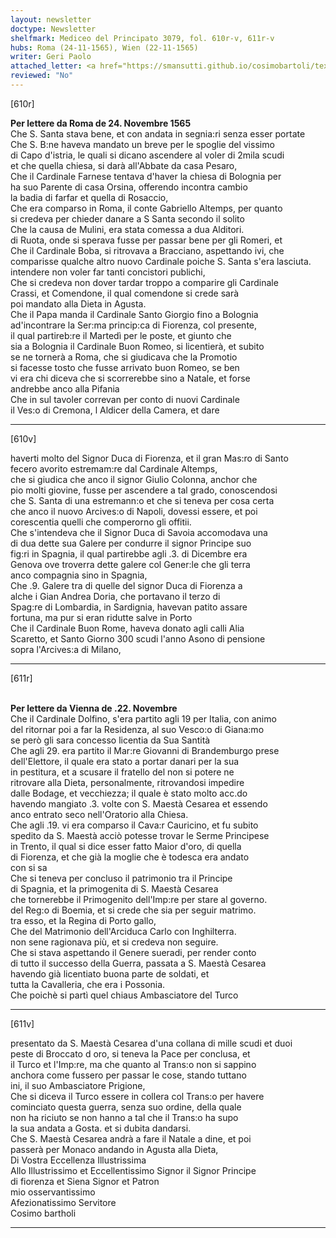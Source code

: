 ```yaml
---
layout: newsletter
doctype: Newsletter
shelfmark: Mediceo del Principato 3079, fol. 610r-v, 611r-v
hubs: Roma (24-11-1565), Wien (22-11-1565)
writer: Geri Paolo
attached_letter: <a href="https://smansutti.github.io/cosimobartoli/texts/3079_147,3079_148,3079_149/">3079_147,3079_148,3079_149</a>
reviewed: "No"
---
```


[610r]  
  
  
<strong>Per lettere da Roma de 24. Novembre 1565</strong>  
Che S. Santa stava bene, et con andata in segnia:ri senza esser portate  
Che S. B:ne haveva mandato un breve per le spoglie del vissimo  
di Capo d'istria, le quali si dicano ascendere al voler di 2mila scudi  
et che quella chiesa, si darà all'Abbate da casa Pesaro,  
Che il Cardinale Farnese tentava d'haver la chiesa di Bolognia per  
ha suo Parente di casa Orsina, offerendo incontra cambio  
la badia di farfar et quella di Rosaccio,  
Che era comparso in Roma, il conte Gabriello Altemps, per quanto  
si credeva per chieder danare a S Santa secondo il solito  
Che la causa de Mulini, era stata comessa a dua Alditori.  
di Ruota, onde si sperava fusse per passar bene per gli Romeri, et  
Che il Cardinale Boba, si ritrovava a Bracciano, aspettando ivi, che  
comparisse qualche altro nuovo Cardinale poiche S. Santa s'era lasciuta.  
intendere non voler far tanti concistori publichi,  
Che si credeva non dover tardar troppo a comparire gli Cardinale  
Crassi, et Comendone, il qual comendone si crede sarà  
poi mandato alla Dieta in Agusta.  
Che il Papa manda il Cardinale Santo Giorgio fino a Bolognia  
ad'incontrare la Ser:ma princip:ca di Fiorenza, col presente,  
il qual partireb:re il Martedì per le poste, et giunto che  
sia a Bolognia il Cardinale Buon Romeo, si licentierà, et subito  
se ne tornerà a Roma, che si giudicava che la Promotio  
si facesse tosto che fusse arrivato buon Romeo, se ben  
vi era chi diceva che si scorrerebbe sino a Natale, et forse  
andrebbe anco alla Pifania  
Che in sul tavoler correvan per conto di nuovi Cardinale  
il Ves:o di Cremona, l Aldicer della Camera, et dare  
  
---  

[610v]  
  
  
haverti molto del Signor Duca di Fiorenza, et il gran Mas:ro di Santo  
fecero avorito estremam:re dal Cardinale Altemps,  
che si giudica che anco il signor Giulio Colonna, anchor che  
pio molti giovine, fusse per ascendere a tal grado, conoscendosi  
che S. Santa di una estremann:o et che si teneva per cosa certa  
che anco il nuovo Arcives:o di Napoli, dovessi essere, et poi  
corescentia quelli che comperorno gli offitii.  
Che s'intendeva che il Signor Duca di Savoia accomodava una  
di dua dette sua Galere per condurre il signor Principe suo  
fig:ri in Spagnia, il qual partirebbe agli .3. di Dicembre era  
Genova ove troverra dette galere col Gener:le che gli terra  
anco compagnia sino in Spagnia,  
Che .9. Galere tra di quelle del signor Duca di Fiorenza a  
alche i Gian Andrea Doria, che portavano il terzo di  
Spag:re di Lombardia, in Sardignia, havevan patito assare  
fortuna, ma pur si eran ridutte salve in Porto  
Che il Cardinale Buon Rome, haveva donato agli calli Alia  
Scaretto, et Santo Giorno 300 scudi l'anno Asono di pensione  
sopra l'Arcives:a di Milano,  
  
---  

[611r]  
  
  
<br/><strong>Per lettere da Vienna de .22. Novembre</strong>  
Che il Cardinale Dolfino, s'era partito agli 19 per Italia, con animo  
del ritornar poi a far la Residenza, al suo Vesco:o di Giana:mo  
se però gli sara concesso licentia da Sua Santità  
Che agli 29. era partito il Mar:re Giovanni di Brandemburgo prese  
dell'Elettore, il quale era stato a portar danari per la sua  
in pestitura, et a scusare il fratello del non si potere ne  
ritrovare alla Dieta, personalmente, ritrovandosi impedire  
dalle Bodage, et vecchiezza; il quale è stato molto acc.do  
havendo mangiato .3. volte con S. Maestà Cesarea et essendo  
anco entrato seco nell'Oratorio alla Chiesa.  
Che agli .19. vi era comparso il Cava:r Cauricino, et fu subito  
spedito da S. Maestà acciò potesse trovar le Serme Principese  
in Trento, il qual si dice esser fatto Maior d'oro, di quella  
di Fiorenza, et che già la moglie che è todesca era andato  
con si sa  
Che si teneva per concluso il patrimonio tra il Principe  
di Spagnia, et la primogenita di S. Maestà Cesarea  
che tornerebbe il Primogenito dell'Imp:re per stare al governo.  
del Reg:o di Boemia, et si crede che sia per seguir matrimo.  
tra esso, et la Regina di Porto gallo,  
Che del Matrimonio dell'Arciduca Carlo con Inghilterra.  
non sene ragionava più, et si credeva non seguire.  
Che si stava aspettando il Genere sueradi, per render conto  
di tutto il successo della Guerra, passata a S. Maestà Cesarea  
havendo già licentiato buona parte de soldati, et  
tutta la Cavalleria, che era i Possonia.  
Che poichè si partì quel chiaus Ambasciatore del Turco  
  
---  

[611v]  
  
  
presentato da S. Maestà Cesarea d'una collana di mille scudi et duoi  
peste di Broccato d oro, si teneva la Pace per conclusa, et  
il Turco et l'Imp:re, ma che quanto al Trans:o non si sappino  
anchora come fussero per passar le cose, stando tuttano  
ini, il suo Ambasciatore Prigione,  
Che si diceva il Turco essere in collera col Trans:o per havere  
cominciato questa guerra, senza suo ordine, della quale  
non ha riciuto se non hanno a tal che il Trans:o ha supo  
la sua andata a Gosta. et si dubita dandarsi.  
Che S. Maestà Cesarea andrà a fare il Natale a dine, et poi  
passerà per Monaco andando in Agusta alla Dieta,  
Di Vostra Eccellenza Illustrissima  
Allo Illustrissimo et Eccellentissimo Signor il Signor Principe  
di fiorenza et Siena Signor et Patron  
mio osservantissimo  
Afezionatissimo Servitore  
Cosimo bartholi  
  
---  

